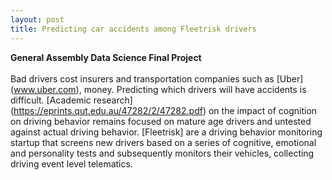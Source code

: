 ```yaml
---
layout: post
title: Predicting car accidents among Fleetrisk drivers
---
```


**General Assembly Data Science Final Project**  <br />  <br />  Bad drivers cost insurers and transportation companies such as [Uber] (www.uber.com), money. Predicting which drivers will have accidents is difficult. [Academic research] (https://eprints.qut.edu.au/47282/2/47282.pdf) on the impact of cognition on driving behavior remains focused on mature age drivers and untested against actual driving behavior. [Fleetrisk] are a driving behavior monitoring startup that screens new drivers based on a series of cognitive, emotional and personality tests and subsequently monitors their vehicles, collecting driving event level telematics.  


